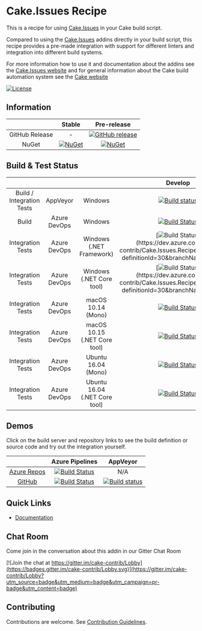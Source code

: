# Cake.Issues Recipe

This is a recipe for using [Cake.Issues] in your Cake build script.

Compared to using the [Cake.Issues] addins directly in your build script, this recipe provides a pre-made integration with
support for different linters and integration into different build systems.

For more information how to use it and documentation about the addins see the [Cake.Issues website](https://cakeissues.net)
and for general information about the Cake build automation system see the [Cake website](http://cakebuild.net)

[![License](http://img.shields.io/:license-mit-blue.svg)](https://github.com/cake-contrib/Cake.Issues.Recipe/blob/develop/LICENSE)

## Information

| | Stable | Pre-release |
|:--:|:--:|:--:|
|GitHub Release|-|[![GitHub release](https://img.shields.io/github/release/cake-contrib/Cake.Issues.Recipe.svg)](https://github.com/cake-contrib/Cake.Issues.Recipe/releases/latest)|
|NuGet|[![NuGet](https://img.shields.io/nuget/v/Cake.Issues.Recipe.svg)](https://www.nuget.org/packages/Cake.Issues.Recipe)|[![NuGet](https://img.shields.io/nuget/vpre/Cake.Issues.Recipe.svg)](https://www.nuget.org/packages/Cake.Issues.Recipe)|

## Build & Test Status

| | | | Develop | Master |
|:--:|:--:|:--:|:--:|:--:|
|Build / Integration Tests|AppVeyor|Windows|[![Build status](https://ci.appveyor.com/api/projects/status/rjbsw9b48oysfh07/branch/develop?svg=true)](https://ci.appveyor.com/project/cakecontrib/cake-issues-recipe/branch/develop)|[![Build status](https://ci.appveyor.com/api/projects/status/rjbsw9b48oysfh07/branch/master?svg=true)](https://ci.appveyor.com/project/cakecontrib/cake-issues-recipe/branch/master)|
|Build|Azure DevOps|Windows|[![Build Status](https://dev.azure.com/cake-contrib/Cake.Issues.Recipe/_apis/build/status/cake-contrib.Cake.Issues.Recipe?branchName=develop&jobName=Build)](https://dev.azure.com/cake-contrib/Cake.Issues.Recipe/_build/latest?definitionId=30&branchName=develop)|[![Build Status](https://dev.azure.com/cake-contrib/Cake.Issues.Recipe/_apis/build/status/cake-contrib.Cake.Issues.Recipe?branchName=master&jobName=Build)](https://dev.azure.com/cake-contrib/Cake.Issues.Recipe/_build/latest?definitionId=30&branchName=master)|
|Integration Tests|Azure DevOps|Windows (.NET Framework)|[![Build Status](https://dev.azure.com/cake-contrib/Cake.Issues.Recipe/_apis/build/status/cake-contrib.Cake.Issues.Recipe?branchName=develop&jobName=Integration%20Tests%20Windows%20(.NET%20Framework))](https://dev.azure.com/cake-contrib/Cake.Issues.Recipe/_build/latest?definitionId=30&branchName=develop)|[![Build Status](https://dev.azure.com/cake-contrib/Cake.Issues.Recipe/_apis/build/status/cake-contrib.Cake.Issues.Recipe?branchName=master&jobName=Integration%20Tests%20Windows%20(.NET%20Framework))](https://dev.azure.com/cake-contrib/Cake.Issues.Recipe/_build/latest?definitionId=30&branchName=master)|
|Integration Tests|Azure DevOps|Windows (.NET Core tool)|[![Build Status](https://dev.azure.com/cake-contrib/Cake.Issues.Recipe/_apis/build/status/cake-contrib.Cake.Issues.Recipe?branchName=develop&jobName=Integration%20Tests%20Windows%20(.NET%20Framework))](https://dev.azure.com/cake-contrib/Cake.Issues.Recipe/_build/latest?definitionId=30&branchName=develop)|[![Build Status](https://dev.azure.com/cake-contrib/Cake.Issues.Recipe/_apis/build/status/cake-contrib.Cake.Issues.Recipe?branchName=master&jobName=Integration%20Tests%20Windows%20(.NET%20Framework))](https://dev.azure.com/cake-contrib/Cake.Issues.Recipe/_build/latest?definitionId=30&branchName=master)|
|Integration Tests|Azure DevOps|macOS 10.14 (Mono)|[![Build Status](https://dev.azure.com/cake-contrib/Cake.Issues.Recipe/_apis/build/status/cake-contrib.Cake.Issues.Recipe?branchName=develop&jobName=Integration%20Tests%20macOS%2010.14%20(Mono))](https://dev.azure.com/cake-contrib/Cake.Issues.Recipe/_build/latest?definitionId=30&branchName=develop)|[![Build Status](https://dev.azure.com/cake-contrib/Cake.Issues.Recipe/_apis/build/status/cake-contrib.Cake.Issues.Recipe?branchName=master&jobName=Integration%20Tests%20macOS%2010.14%20(Mono))](https://dev.azure.com/cake-contrib/Cake.Issues.Recipe/_build/latest?definitionId=30&branchName=master)|
|Integration Tests|Azure DevOps|macOS 10.15 (.NET Core tool)|[![Build Status](https://dev.azure.com/cake-contrib/Cake.Issues.Recipe/_apis/build/status/cake-contrib.Cake.Issues.Recipe?branchName=develop&jobName=Integration%20Tests%20macOS%2010.14%20(Mono))](https://dev.azure.com/cake-contrib/Cake.Issues.Recipe/_build/latest?definitionId=30&branchName=develop)|[![Build Status](https://dev.azure.com/cake-contrib/Cake.Issues.Recipe/_apis/build/status/cake-contrib.Cake.Issues.Recipe?branchName=master&jobName=Integration%20Tests%20macOS%2010.14%20(Mono))](https://dev.azure.com/cake-contrib/Cake.Issues.Recipe/_build/latest?definitionId=30&branchName=master)|
|Integration Tests|Azure DevOps|Ubuntu 16.04 (Mono)|[![Build Status](https://dev.azure.com/cake-contrib/Cake.Issues.Recipe/_apis/build/status/cake-contrib.Cake.Issues.Recipe?branchName=develop&jobName=Integration%20Tests%20Ubuntu%2016.04%20(Mono))](https://dev.azure.com/cake-contrib/Cake.Issues.Recipe/_build/latest?definitionId=30&branchName=develop)|[![Build Status](https://dev.azure.com/cake-contrib/Cake.Issues.Recipe/_apis/build/status/cake-contrib.Cake.Issues.Recipe?branchName=master&jobName=Integration%20Tests%20Ubuntu%2016.04%20(Mono))](https://dev.azure.com/cake-contrib/Cake.Issues.Recipe/_build/latest?definitionId=30&branchName=master)|
|Integration Tests|Azure DevOps|Ubuntu 16.04 (.NET Core tool)|[![Build Status](https://dev.azure.com/cake-contrib/Cake.Issues.Recipe/_apis/build/status/cake-contrib.Cake.Issues.Recipe?branchName=develop&jobName=Integration%20Tests%20Ubuntu%2016.04%20(Mono))](https://dev.azure.com/cake-contrib/Cake.Issues.Recipe/_build/latest?definitionId=30&branchName=develop)|[![Build Status](https://dev.azure.com/cake-contrib/Cake.Issues.Recipe/_apis/build/status/cake-contrib.Cake.Issues.Recipe?branchName=master&jobName=Integration%20Tests%20Ubuntu%2016.04%20(Mono))](https://dev.azure.com/cake-contrib/Cake.Issues.Recipe/_build/latest?definitionId=30&branchName=master)|

## Demos

Click on the build server and repository links to see the build definition or source code and try out the integration yourself.

||Azure Pipelines|AppVeyor|
|:--:|:--:|:--:|
|[Azure Repos](https://dev.azure.com/pberger/_git/Cake.Issues.Recipe-Demo)|[![Build Status](https://dev.azure.com/pberger/Cake.Issues.Recipe-Demo/_apis/build/status/Cake.Issues.Recipe-Demo?branchName=master)](https://dev.azure.com/pberger/Cake.Issues.Recipe-Demo/_build/latest?definitionId=9&branchName=master)|N/A|
|[GitHub](https://github.com/pascalberger/Cake.Issues.Recipe-Demo)|[![Build Status](https://dev.azure.com/pberger/Cake.Issues.Recipe-Demo/_apis/build/status/pascalberger.Cake.Issues.Recipe-Demo?branchName=master)](https://dev.azure.com/pberger/Cake.Issues.Recipe-Demo/_build/latest?definitionId=10&branchName=master)|[![Build status](https://ci.appveyor.com/api/projects/status/d9vvrc7nhwyqmql5?svg=true)](https://ci.appveyor.com/project/pascalberger/cake-issues-recipe-demo)|

## Quick Links

- [Documentation](https://cakeissues.net)

## Chat Room

Come join in the conversation about this addin in our Gitter Chat Room

[![Join the chat at https://gitter.im/cake-contrib/Lobby](https://badges.gitter.im/cake-contrib/Lobby.svg)](https://gitter.im/cake-contrib/Lobby?utm_source=badge&utm_medium=badge&utm_campaign=pr-badge&utm_content=badge)

## Contributing

Contributions are welcome. See [Contribution Guidelines](CONTRIBUTING.md).

[Cake.Issues]: https://cakeissues.net
